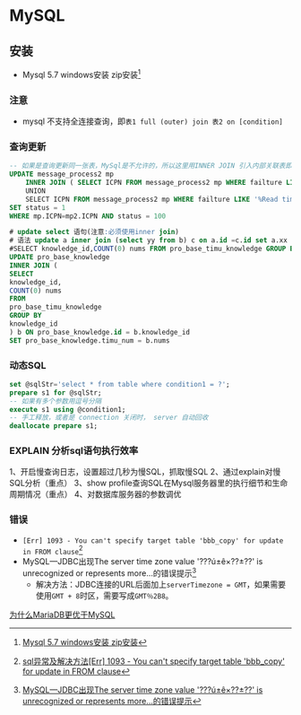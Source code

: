 # MySQL
<!-- @author DHJT 2019-10-16 -->

## 安装
- Mysql 5.7 windows安装 zip安装[^3]

### 注意
- mysql 不支持全连接查询，即`表1 full (outer) join 表2 on [condition]`

### 查询更新
```sql
-- 如果是查询更新同一张表，MySql是不允许的，所以这里用INNER JOIN 引入内部关联表即可完后查询更新
UPDATE message_process2 mp
    INNER JOIN ( SELECT ICPN FROM message_process2 mp WHERE failture LIKE '%Connection refused%' AND status = 100 
    UNION 
    SELECT ICPN FROM message_process2 mp WHERE failture LIKE '%Read timed out%' AND status = 100  ) mp2
SET status = 1
WHERE mp.ICPN=mp2.ICPN AND status = 100

# update select 语句(注意:必须使用inner join)
# 语法 update a inner join (select yy from b) c on a.id =c.id set a.xx = c.yy
#SELECT knowledge_id,COUNT(0) nums FROM pro_base_timu_knowledge GROUP BY knowledge_id;
UPDATE pro_base_knowledge
INNER JOIN (
SELECT
knowledge_id,
COUNT(0) nums
FROM
pro_base_timu_knowledge
GROUP BY
knowledge_id
) b ON pro_base_knowledge.id = b.knowledge_id
SET pro_base_knowledge.timu_num = b.nums
```

### 动态SQL
```sql
set @sqlStr='select * from table where condition1 = ?';
prepare s1 for @sqlStr;
-- 如果有多个参数用逗号分隔
execute s1 using @condition1;
-- 手工释放，或者是 connection 关闭时， server 自动回收
deallocate prepare s1;
```

### EXPLAIN 分析sql语句执行效率


1、开启慢查询日志，设置超过几秒为慢SQL，抓取慢SQL
2、通过explain对慢SQL分析（重点）
3、show profile查询SQL在Mysql服务器里的执行细节和生命周期情况（重点）
4、对数据库服务器的参数调优

### 错误
- `[Err] 1093 - You can't specify target table 'bbb_copy' for update in FROM clause`[^1]
- MySQL—JDBC出现The server time zone value '???ú±ê×??±??' is unrecognized or represents more...的错误提示[^2]
    + 解决方法：JDBC连接的URL后面加上`serverTimezone = GMT`，如果需要使用`GMT + 8`时区，需要写成`GMT％2B8`。

[为什么MariaDB更优于MySQL](https://cloud.tencent.com/developer/article/1140522)

[^1]: [sql异常及解决方法[Err] 1093 - You can't specify target table 'bbb_copy' for update in FROM clause](https://blog.csdn.net/qq_35216516/article/details/80524652)
[^2]: [MySQL—JDBC出现The server time zone value '???ú±ê×??±??' is unrecognized or represents more...的错误提示](https://blog.csdn.net/weixin_39126856/article/details/90766822)
[^3]: [Mysql 5.7 windows安装 zip安装](https://www.cnblogs.com/FlyJeans/p/10658386.html)